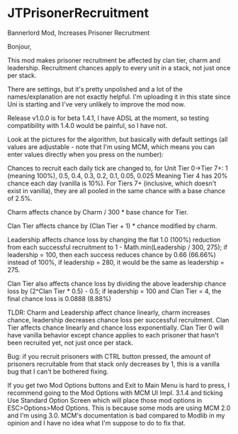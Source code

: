 # JTPrisonerRecruitment
 Bannerlord Mod, Increases Prisoner Recruitment

Bonjour,

This mod makes prisoner recruitment be affected by clan tier, charm and leadership. Recruitment chances apply to every unit in a stack, not just once per stack.

There are settings, but it's pretty unpolished and a lot of the names/explanation are not exactly helpful. I'm uploading it in this state since Uni is starting and I've very unlikely to improve the mod now.

Release v1.0.0 is for beta 1.4.1, I have ADSL at the moment, so testing compatibility with 1.4.0 would be painful, so I have not.

Look at the pictures for the algorithm, but basically with default settings (all values are adjustable - note that I'm using MCM, which means you can enter values directly when you press on the number):

Chances to recruit each daily tick are changed to, for Unit Tier 0->Tier 7+: 1 (meaning 100%), 0.5, 0.4, 0.3, 0.2, 0.1, 0.05, 0.025 Meaning Tier 4 has 20% chance each day (vanilla is 10%). For Tiers 7+ (inclusive, which doesn't exist in vanilla), they are all pooled in the same chance with a base chance of 2.5%.

Charm affects chance by Charm / 300 * base chance for Tier.

Clan Tier affects chance by (Clan Tier + 1) * chance modified by charm.

Leadership affects chance loss by changing the flat 1.0 (100%) reduction from each successful recruitment to 1 - Math.min(Leadership / 300, 275); if leadership = 100, then each success reduces chance by 0.66 (66.66%) instead of 100%, if leadership = 280, it would be the same as leadership = 275.

Clan Tier also affects chance loss by dividing the above leadership chance loss by (2^Clan Tier * 0.5) - 0.5; if leadership = 100 and Clan Tier = 4, the final chance loss is 0.0888 (8.88%)

TLDR: Charm and Leadership affect chance linearly, charm increases chance, leadership decreases chance loss per successful recruitment. Clan Tier affects chance linearly and chance loss exponentially. Clan Tier 0 will have vanilla behavior except chance applies to each prisoner that hasn't been recruited yet, not just once per stack.

Bug: if you recruit prisoners with CTRL button pressed, the amount of prisoners recruitable from that stack only decreases by 1, this is a vanilla bug that I can't be bothered fixing.

If you get two Mod Options buttons and Exit to Main Menu is hard to press, I recommend going to the Mod Options with MCM UI Impl. 3.1.4 and ticking Use Standard Option Screen which will place those mod options in ESC>Options>Mod Options. This is because some mods are using MCM 2.0 and I'm using 3.0. MCM's documentation is bad compared to Modlib in my opinion and I have no idea what I'm suppose to do to fix that.
